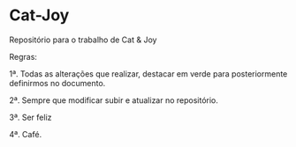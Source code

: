 # Cat-Joy
Repositório para o trabalho de Cat &amp; Joy

Regras:

1ª. Todas as alterações que realizar, destacar em verde para posteriormente definirmos no documento.

2ª. Sempre que modificar subir e atualizar no repositório.

3ª. Ser feliz

4ª. Café.
